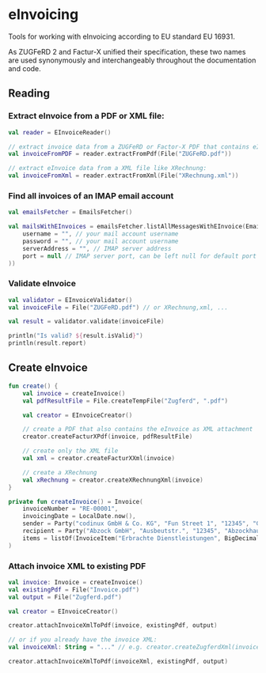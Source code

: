 # eInvoicing

Tools for working with eInvoicing according to EU standard EU 16931.

As ZUGFeRD 2 and Factur-X unified their specification, these two names are used synonymously and interchangeably 
throughout the documentation and code.

## Reading

### Extract eInvoice from a PDF or XML file:

```kotlin
val reader = EInvoiceReader()

// extract invoice data from a ZUGFeRD or Factor-X PDF that contains eInvoice XML as attachment
val invoiceFromPDF = reader.extractFromPdf(File("ZUGFeRD.pdf"))

// extract eInvoice data from a XML file like XRechnung:
val invoiceFromXml = reader.extractFromXml(File("XRechnung.xml"))
```

### Find all invoices of an IMAP email account

```kotlin
val emailsFetcher = EmailsFetcher()

val mailsWithEInvoices = emailsFetcher.listAllMessagesWithEInvoice(EmailAccount(
    username = "", // your mail account username
    password = "", // your mail account username
    serverAddress = "", // IMAP server address
    port = null // IMAP server port, can be left null for default port 993
))
```

### Validate eInvoice

```kotlin
val validator = EInvoiceValidator()
val invoiceFile = File("ZUGFeRD.pdf") // or XRechnung,xml, ...

val result = validator.validate(invoiceFile)

println("Is valid? ${result.isValid}")
println(result.report)
```

## Create eInvoice

```kotlin
fun create() {
    val invoice = createInvoice()
    val pdfResultFile = File.createTempFile("Zugferd", ".pdf")

    val creator = EInvoiceCreator()

    // create a PDF that also contains the eInvoice as XML attachment
    creator.createFacturXPdf(invoice, pdfResultFile)

    // create only the XML file
    val xml = creator.createFacturXXml(invoice)

    // create a XRechnung
    val xRechnung = creator.createXRechnungXml(invoice)
}

private fun createInvoice() = Invoice(
    invoiceNumber = "RE-00001",
    invoicingDate = LocalDate.now(),
    sender = Party("codinux GmbH & Co. KG", "Fun Street 1", "12345", "Glückstadt"),
    recipient = Party("Abzock GmbH", "Ausbeutstr.", "12345", "Abzockhausen"),
    items = listOf(InvoiceItem("Erbrachte Dienstleistungen", BigDecimal(170), "HUR", BigDecimal(105), BigDecimal(19))) // HUR = EN code for hour
)
```

### Attach invoice XML to existing PDF

```kotlin
val invoice: Invoice = createInvoice()
val existingPdf = File("Invoice.pdf")
val output = File("Zugferd.pdf")

val creator = EInvoiceCreator()

creator.attachInvoiceXmlToPdf(invoice, existingPdf, output)

// or if you already have the invoice XML:
val invoiceXml: String = "..." // e.g. creator.createZugferdXml(invoice)

creator.attachInvoiceXmlToPdf(invoiceXml, existingPdf, output)
```